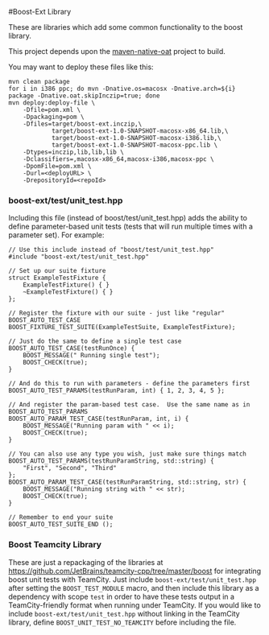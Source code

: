 #Boost-Ext Library

These are libraries which add some common functionality to the boost library.

This project depends upon the [maven-native-oat](https://github.com/toonetown/maven-native-oat) project to build.

You may want to deploy these files like this:

    mvn clean package
    for i in i386 ppc; do mvn -Dnative.os=macosx -Dnative.arch=${i} package -Dnative.oat.skipInczip=true; done
    mvn deploy:deploy-file \
        -Dfile=pom.xml \
        -Dpackaging=pom \
        -Dfiles=target/boost-ext.inczip,\
                target/boost-ext-1.0-SNAPSHOT-macosx-x86_64.lib,\
                target/boost-ext-1.0-SNAPSHOT-macosx-i386.lib,\
                target/boost-ext-1.0-SNAPSHOT-macosx-ppc.lib \
        -Dtypes=inczip,lib,lib,lib \
        -Dclassifiers=,macosx-x86_64,macosx-i386,macosx-ppc \
        -DpomFile=pom.xml \
        -Durl=<deployURL> \
        -DrepositoryId=<repoId>


### boost-ext/test/unit_test.hpp

Including this file (instead of boost/test/unit_test.hpp) adds the ability to define parameter-based unit tests (tests 
that will run multiple times with a parameter set).  For example:

    // Use this include instead of "boost/test/unit_test.hpp"
    #include "boost-ext/test/unit_test.hpp"

    // Set up our suite fixture
    struct ExampleTestFixture {
        ExampleTestFixture() { }
        ~ExampleTestFixture() { }
    };

    // Register the fixture with our suite - just like "regular" BOOST_AUTO_TEST_CASE
    BOOST_FIXTURE_TEST_SUITE(ExampleTestSuite, ExampleTestFixture);

    // Just do the same to define a single test case
    BOOST_AUTO_TEST_CASE(testRunOnce) {
        BOOST_MESSAGE(" Running single test");
        BOOST_CHECK(true);
    }

    // And do this to run with parameters - define the parameters first
    BOOST_AUTO_TEST_PARAMS(testRunParam, int) { 1, 2, 3, 4, 5 };

    // And register the param-based test case.  Use the same name as in BOOST_AUTO_TEST_PARAMS
    BOOST_AUTO_PARAM_TEST_CASE(testRunParam, int, i) {
        BOOST_MESSAGE("Running param with " << i);
        BOOST_CHECK(true);
    }

    // You can also use any type you wish, just make sure things match
    BOOST_AUTO_TEST_PARAMS(testRunParamString, std::string) {
        "First", "Second", "Third"
    };
    BOOST_AUTO_PARAM_TEST_CASE(testRunParamString, std::string, str) {
        BOOST_MESSAGE("Running string with " << str);
        BOOST_CHECK(true);
    }

    // Remember to end your suite
    BOOST_AUTO_TEST_SUITE_END ();
    

### Boost Teamcity Library

These are just a repackaging of the libraries at https://github.com/JetBrains/teamcity-cpp/tree/master/boost for 
integrating boost unit tests with TeamCity.  Just include `boost-ext/test/unit_test.hpp` after setting the 
`BOOST_TEST_MODULE` macro, and then include this library as a dependency with scope `test` in order to have these tests 
output in a TeamCity-friendly format when running under TeamCity.  If you would like to include 
`boost-ext/test/unit_test.hpp` without linking in the TeamCity library, define `BOOST_UNIT_TEST_NO_TEAMCITY` before
including the file.
